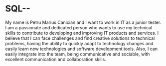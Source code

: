 # SQL--

My name is Petru Marius Canician and I want to work in IT as a junior tester. I am a passionate and dedicated person who wants to use my technical skills to contribute to developing and improving IT products and services.
I believe that I can face challenges and find creative solutions to technical problems, having the ability to quickly adapt to technology changes and easily learn new technologies and software development tools. 
Also, I can easily integrate into the team, being communicative and sociable, with excellent communication and collaboration skills.

